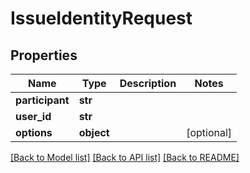 # IssueIdentityRequest

## Properties
Name | Type | Description | Notes
------------ | ------------- | ------------- | -------------
**participant** | **str** |  | 
**user_id** | **str** |  | 
**options** | **object** |  | [optional] 

[[Back to Model list]](../README.md#documentation-for-models) [[Back to API list]](../README.md#documentation-for-api-endpoints) [[Back to README]](../README.md)


